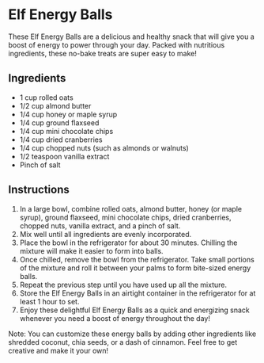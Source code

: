 # Elf Energy Balls

These Elf Energy Balls are a delicious and healthy snack that will give you a boost of energy to power through your day. Packed with nutritious ingredients, these no-bake treats are super easy to make!

## Ingredients

- 1 cup rolled oats
- 1/2 cup almond butter
- 1/4 cup honey or maple syrup
- 1/4 cup ground flaxseed
- 1/4 cup mini chocolate chips
- 1/4 cup dried cranberries
- 1/4 cup chopped nuts (such as almonds or walnuts)
- 1/2 teaspoon vanilla extract
- Pinch of salt

## Instructions

1. In a large bowl, combine rolled oats, almond butter, honey (or maple syrup), ground flaxseed, mini chocolate chips, dried cranberries, chopped nuts, vanilla extract, and a pinch of salt.
2. Mix well until all ingredients are evenly incorporated.
3. Place the bowl in the refrigerator for about 30 minutes. Chilling the mixture will make it easier to form into balls.
4. Once chilled, remove the bowl from the refrigerator. Take small portions of the mixture and roll it between your palms to form bite-sized energy balls.
5. Repeat the previous step until you have used up all the mixture.
6. Store the Elf Energy Balls in an airtight container in the refrigerator for at least 1 hour to set.
7. Enjoy these delightful Elf Energy Balls as a quick and energizing snack whenever you need a boost of energy throughout the day!

Note: You can customize these energy balls by adding other ingredients like shredded coconut, chia seeds, or a dash of cinnamon. Feel free to get creative and make it your own!